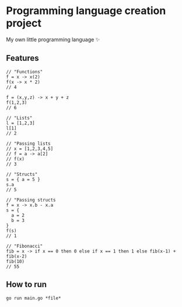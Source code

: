 # Programming language creation project

My own little programming language :sparkles:

## Features

```
// "Functions"
f = x -> x(2)
f(x -> x * 2)
// 4

f = (x,y,z) -> x + y + z
f(1,2,3)
// 6

// "Lists"
l = [1,2,3]
l[1]
// 2

// "Passing lists
// x = [1,2,3,4,5]
// f = a -> a[2]
// f(x)
// 3

// "Structs"
s = { a = 5 }
s.a
// 5

// "Passing structs
f = x -> x.b - x.a
s = {
  a = 2
  b = 3
}
f(s)
// 1

// "Fibonacci"
fib = x -> if x == 0 then 0 else if x == 1 then 1 else fib(x-1) + fib(x-2)
fib(10)
// 55
```

## How to run

```
go run main.go *file*
```
